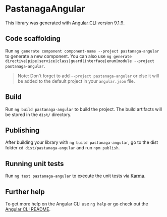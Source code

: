 # PastanagaAngular

This library was generated with [Angular CLI](https://github.com/angular/angular-cli) version 9.1.9.

## Code scaffolding

Run `ng generate component component-name --project pastanaga-angular` to generate a new component. You can also use `ng generate directive|pipe|service|class|guard|interface|enum|module --project pastanaga-angular`.
> Note: Don't forget to add `--project pastanaga-angular` or else it will be added to the default project in your `angular.json` file. 

## Build

Run `ng build pastanaga-angular` to build the project. The build artifacts will be stored in the `dist/` directory.

## Publishing

After building your library with `ng build pastanaga-angular`, go to the dist folder `cd dist/pastanaga-angular` and run `npm publish`.

## Running unit tests

Run `ng test pastanaga-angular` to execute the unit tests via [Karma](https://karma-runner.github.io).

## Further help

To get more help on the Angular CLI use `ng help` or go check out the [Angular CLI README](https://github.com/angular/angular-cli/blob/master/README.md).
